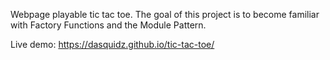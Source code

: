 Webpage playable tic tac toe. The goal of this project is to become familiar with Factory Functions and the Module Pattern.

Live demo: https://dasquidz.github.io/tic-tac-toe/